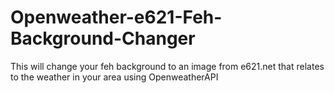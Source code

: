 # Openweather-e621-Feh-Background-Changer
This will change your feh background to an image from e621.net that relates to the weather in your area using OpenweatherAPI
